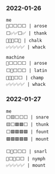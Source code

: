 ### 2022-01-26
```
me
🔵⬜⬜⬜⬜ | arose
⬜✅✅⬜✅ | thank
🔵✅✅⬜✅ | chalk
✅✅✅✅✅ | whack

machine
🔵⬜⬜⬜⬜ | arose
⬜🔵⬜⬜⬜ | latin
🔵✅✅⬜⬜ | champ
✅✅✅✅✅ | whack
```

### 2022-01-27
```
me
⬜🟨⬜⬜⬜ | snare
🟨⬜🟩🟩⬜ | thunk
⬜🟩🟩🟩🟩 | fount
🟩🟩🟩🟩🟩 | mount

⬜🔵⬜⬜⬜ | snarl
🔵⬜🔵⬜⬜ | nymph
✅✅✅✅✅ | mount
```